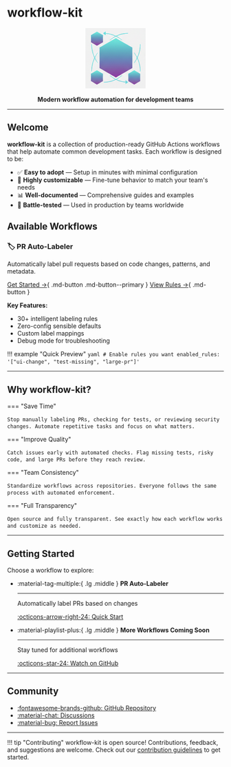 # workflow-kit

<p align="center">
  <img src="assets/images/logo.png" alt="workflow-kit logo" width="140" height="140" />
</p>

<p align="center"><strong>Modern workflow automation for development teams</strong></p>

---

## Welcome

**workflow-kit** is a collection of production-ready GitHub Actions workflows that help automate common development tasks. Each workflow is designed to be:

- ✅ **Easy to adopt** — Setup in minutes with minimal configuration
- 🔧 **Highly customizable** — Fine-tune behavior to match your team's needs
- 📊 **Well-documented** — Comprehensive guides and examples
- 🚀 **Battle-tested** — Used in production by teams worldwide

## Available Workflows

### 🏷️ PR Auto-Labeler

Automatically label pull requests based on code changes, patterns, and metadata.

[Get Started →](workflows/pr-auto-labeler/index.md){ .md-button .md-button--primary }
[View Rules →](workflows/pr-auto-labeler/rules/index.md){ .md-button }

**Key Features:**

- 30+ intelligent labeling rules
- Zero-config sensible defaults
- Custom label mappings
- Debug mode for troubleshooting

!!! example "Quick Preview"
    ```yaml
    # Enable rules you want
    enabled_rules: '["ui-change", "test-missing", "large-pr"]'
    ```

---

## Why workflow-kit?

=== "Save Time"

    Stop manually labeling PRs, checking for tests, or reviewing security changes. Automate repetitive tasks and focus on what matters.

=== "Improve Quality"

    Catch issues early with automated checks. Flag missing tests, risky code, and large PRs before they reach review.

=== "Team Consistency"

    Standardize workflows across repositories. Everyone follows the same process with automated enforcement.

=== "Full Transparency"

    Open source and fully transparent. See exactly how each workflow works and customize as needed.

---

## Getting Started

Choose a workflow to explore:

<div class="grid cards" markdown>

-   :material-tag-multiple:{ .lg .middle } __PR Auto-Labeler__

    ---

    Automatically label PRs based on changes

    [:octicons-arrow-right-24: Quick Start](workflows/pr-auto-labeler/quick-start.md)

-   :material-playlist-plus:{ .lg .middle } __More Workflows Coming Soon__

    ---

    Stay tuned for additional workflows

    [:octicons-star-24: Watch on GitHub](#)

</div>

---

## Community

- [:fontawesome-brands-github: GitHub Repository](https://github.com/workflow-kit)
- [:material-chat: Discussions](https://github.com/workflow-kit/pr-auto-labeler/discussions)
- [:material-bug: Report Issues](https://github.com/workflow-kit/pr-auto-labeler/issues)

---

!!! tip "Contributing"
    workflow-kit is open source! Contributions, feedback, and suggestions are welcome. Check out our [contribution guidelines](#) to get started.
